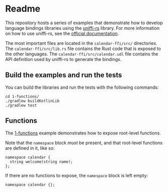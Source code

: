 # Readme
This repository hosts a series of examples that demonstrate how to develop language bindings libraries using the [uniffi-rs](https://github.com/mozilla/uniffi-rs) library. For more information on how to use uniffi-rs, see the [official documentation](https://mozilla.github.io/uniffi-rs/).

The most important files are located in the `calendar-ffi/src/` directories. The `calendar-ffi/src/lib.rs` file contains the Rust code that is exposed to the other languages. The `calendar-ffi/src/calendar.udl` file contains the API definition used by uniffi-rs to generate the bindings.

## Build the examples and run the tests
You can build the libraries and run the tests with the following commands:
```shell
cd 1-functions/
./gradlew buildKotlinLib
./gradlew test
```

## Functions
The [1-functions](1-functions/) example demonstrates how to expose root-level functions.

Note that the `namespace` block _must_ be present, and that root-level functions are defined in it, like so:
```uniffi-dl
namespace calendar {
  string welcome(string name);
};
```

If there are no functions to expose, the `namespace` block is left empty:
```uniffi-dl
namespace calendar {};
```
